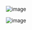 ![image](https://github.com/user-attachments/assets/fa62929e-3077-4646-b786-a2d910e17a6a)

![image](https://github.com/user-attachments/assets/426acdb2-5146-4d04-a0c8-56f640c02186)
